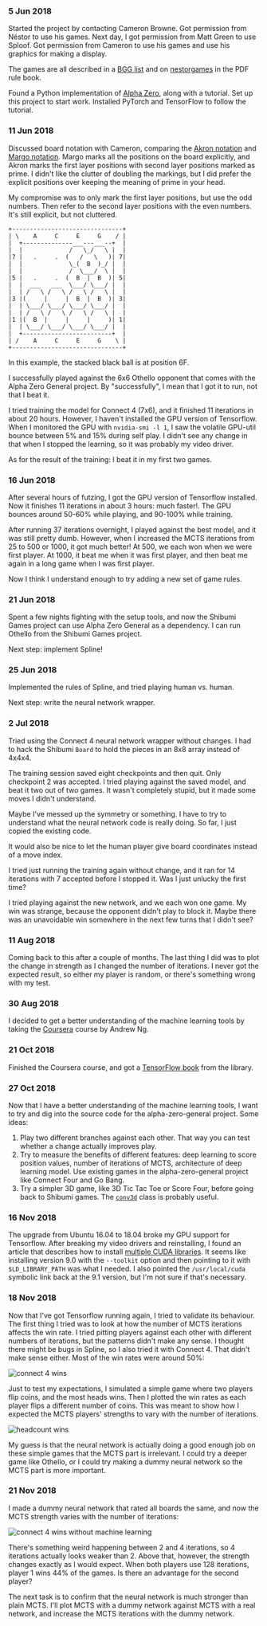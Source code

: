 ### 5 Jun 2018 ###
Started the project by contacting Cameron Browne. Got permission from Néstor to
use his games. Next day, I got permission from Matt Green to use Sploof.
Got permission from Cameron to use his games and use his graphics for making a
display.

The games are all described in a [BGG list] and on [nestorgames] in the PDF
rule book.

Found a Python implementation of [Alpha Zero], along with a tutorial. Set up
this project to start work. Installed PyTorch and TensorFlow to follow the
tutorial.

[Alpha Zero]: https://github.com/suragnair/alpha-zero-general
[BGG list]: https://boardgamegeek.com/geeklist/73996/official-shibumi-games-list
[nestorgames]: https://nestorgames.com/#shibumi_detail

### 11 Jun 2018 ###
Discussed board notation with Cameron, comparing the [Akron notation] and
[Margo notation]. Margo marks all the positions on the board explicitly,
and Akron marks the first layer positions with second layer positions marked
as prime. I didn't like the clutter of doubling the markings, but I did prefer
the explicit positions over keeping the meaning of prime in your head.

My compromise was to only mark the first layer positions, but use the odd
numbers. Then refer to the second layer positions with the even numbers.
It's still explicit, but not cluttered.

    +-------------------------------+
    | \    A     C     E     G    / |
    |  +--------------___---___--+  |
    |  |             /   \_/   \ |  |
    |7 |   .     .  (   /   \   )| 7|
    |  |             \_(  B  )_/ |  |
    |  |             /  \___/  \ |  |
    |5 |   .     .  (  B  |  B  )| 5|
    |  |  ___   ___  \___/ \___/ |  |
    |  | /   \ /   \ /   \ /   \ |  |
    |3 |(     |     |  B  |  B  )| 3|
    |  | \___/ \___/ \___/ \___/ |  |
    |  | /   \ /   \ /   \ /   \ |  |
    |1 |(  B  |     |     |     )| 1|
    |  | \___/ \___/ \___/ \___/ |  |
    |  +-------------------------+  |
    | /    A     C     E     G    \ | 
    +-------------------------------+

In this example, the stacked black ball is at position 6F.

I successfully played against the 6x6 Othello opponent that comes with the
Alpha Zero General project. By "successfully", I mean that I got it to run,
not that I beat it.

I tried training the model for Connect 4 (7x6), and it finished 11 iterations
in about 20 hours. However, I haven't installed the GPU version of Tensorflow.
When I monitored the GPU with `nvidia-smi -l 1`, I saw the volatile GPU-util
bounce between 5% and 15% during self play. I didn't see any change in that
when I stopped the learning, so it was probably my video driver.

As for the result of the training: I beat it in my first two games.

[Akron notation]: http://www.gamerz.net/pbmserv/Akron/Akron.php?archive-270
[Margo notation]: http://www.gamerz.net/pbmserv/Margo/Margo.php?archive-411

### 16 Jun 2018 ###
After several hours of futzing, I got the GPU version of Tensorflow installed.
Now it finishes 11 iterations in about 3 hours: much faster!. The GPU bounces
around 50-60% while playing, and 90-100% while training.

After running 37 iterations overnight, I played against the best model, and
it was still pretty dumb. However, when I increased the MCTS iterations from
25 to 500 or 1000, it got much better! At 500, we each won when we were first
player. At 1000, it beat me when it was first player, and then beat me again
in a long game when I was first player.

Now I think I understand enough to try adding a new set of game rules.

### 21 Jun 2018 ###
Spent a few nights fighting with the setup tools, and now the Shibumi Games
project can use Alpha Zero General as a dependency. I can run Othello from
the Shibumi Games project.

Next step: implement Spline!

### 25 Jun 2018 ###
Implemented the rules of Spline, and tried playing human vs. human.

Next step: write the neural network wrapper.

### 2 Jul 2018 ###
Tried using the Connect 4 neural network wrapper without changes. I had to hack
the Shibumi `Board` to hold the pieces in an 8x8 array instead of 4x4x4.

The training session saved eight checkpoints and then quit. Only checkpoint 2
was accepted. I tried playing against the saved model, and beat it two out of
two games. It wasn't completely stupid, but it made some moves I didn't
understand.

Maybe I've messed up the symmetry or something. I have to try to understand
what the neural network code is really doing. So far, I just copied the existing
code.

It would also be nice to let the human player give board coordinates instead of
a move index.

I tried just running the training again without change, and it ran for 14
iterations with 7 accepted before I stopped it. Was I just unlucky the first
time?

I tried playing against the new network, and we each won one game. My win was
strange, because the opponent didn't play to block it. Maybe there was an
unavoidable win somewhere in the next few turns that I didn't see?

### 11 Aug 2018 ###
Coming back to this after a couple of months. The last thing I did was to plot
the change in strength as I changed the number of iterations. I never got the
expected result, so either my player is random, or there's something wrong
with my test.

### 30 Aug 2018 ###
I decided to get a better understanding of the machine learning tools by taking
the [Coursera] course by Andrew Ng.

### 21 Oct 2018 ###
Finished the Coursera course, and got a [TensorFlow book] from the library.

### 27 Oct 2018 ###
Now that I have a better understanding of the machine learning tools, I want to
try and dig into the source code for the alpha-zero-general project. Some ideas:

1. Play two different branches against each other. That way you can test whether
    a change actually improves play.
2. Try to measure the benefits of different features: deep learning to score
    position values, number of iterations of MCTS, architecture of deep learning
    model. Use existing games in the alpha-zero-general project like Connect
    Four and Go Bang.
3. Try a simpler 3D game, like 3D Tic Tac Toe or Score Four, before going back
    to Shibumi games. The [`conv3d`] class is probably useful.

### 16 Nov 2018 ###
The upgrade from Ubuntu 16.04 to 18.04 broke my GPU support for Tensorflow.
After breaking my video drivers and reinstalling, I found an article that
describes how to install [multiple CUDA libraries]. It seems like installing
version 9.0 with the `--toolkit` option and then pointing to it with
`$LD_LIBRARY_PATH` was what I needed. I also pointed the `/usr/local/cuda`
symbolic link back at the 9.1 version, but I'm not sure if that's necessary.

### 18 Nov 2018 ###
Now that I've got Tensorflow running again, I tried to validate its behaviour.
The first thing I tried was to look at how the number of MCTS iterations
affects the win rate. I tried pitting players against each other with different
numbers of iterations, but the patterns didn't make any sense. I thought there
might be bugs in Spline, so I also tried it with Connect 4. That didn't make
sense either. Most of the win rates were around 50%:

![connect 4 wins]

Just to test my expectations, I simulated a simple game where two players flip
coins, and the most heads wins. Then I plotted the win rates as each player
flips a different number of coins. This was meant to show how I expected the
MCTS players' strengths to vary with the number of iterations.

![headcount wins]

My guess is that the neural network is actually doing a good enough job on
these simple games that the MCTS part is irrelevant. I could try a deeper game
like Othello, or I could try making a dummy neural network so the MCTS part is
more important.

### 21 Nov 2018 ###
I made a dummy neural network that rated all boards the same, and now the MCTS
strength varies with the number of iterations:

![connect 4 wins without machine learning]

There's something weird happening between 2 and 4 iterations, so 4 iterations
actually looks weaker than 2. Above that, however, the strength changes exactly
as I would expect. When both players use 128 iterations, player 1 wins 44% of
the games. Is there an advantage for the second player?

The next task is to confirm that the neural network is much stronger than plain
MCTS. I'll plot MCTS with a dummy network against MCTS with a real network, and
increase the MCTS iterations with the dummy network.

[connect 4 wins]: 2018/connect-4-wins.png
[headcount wins]: 2018/headcount-wins.png
[connect 4 wins without machine learning]: 2018/connect-4-wins-no-ml.png

[Coursera]: https://www.coursera.org/learn/machine-learning
[TensorFlow book]: https://vpl.bibliocommons.com/item/show/5484355038
[`conv3d`]: https://www.tensorflow.org/api_docs/python/tf/nn/conv3d
[multiple CUDA libraries]: https://blog.kovalevskyi.com/b9502d50ae77
